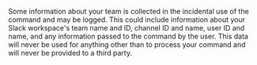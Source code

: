 Some information about your team is collected in the incidental use of the command and may be logged. This could include information about your Slack workspace's team name and ID, channel ID and name, user ID and name, and any information passed to the command by the user. This data will never be used for anything other than to process your command and will never be provided to a third party.